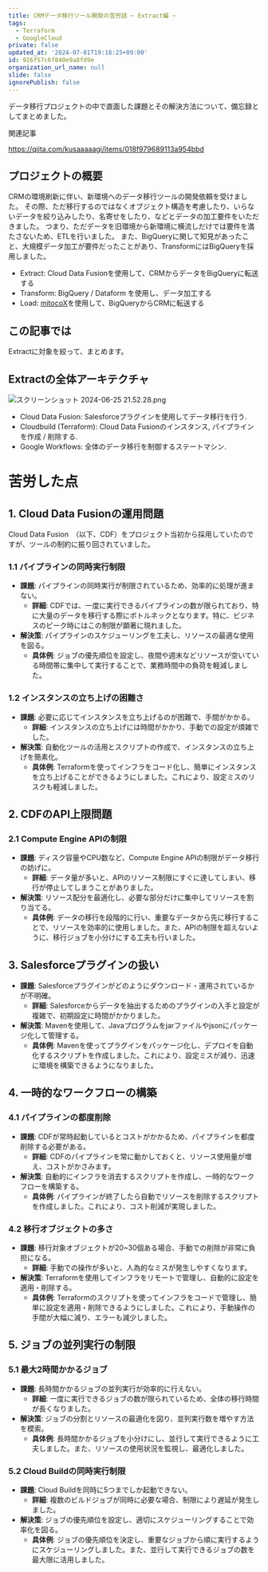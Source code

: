 ```yaml
---
title: CRMデータ移行ツール開発の苦労話 ~ Extract編 ~
tags:
  - Terraform
  - GoogleCloud
private: false
updated_at: '2024-07-01T19:18:25+09:00'
id: 926f57c6f840e9a8fd9e
organization_url_name: null
slide: false
ignorePublish: false
---
```

データ移行プロジェクトの中で直面した課題とその解決方法について、備忘録としてまとめました。

関連記事

https://qiita.com/kusaaaaagi/items/018f979689113a954bbd

## プロジェクトの概要
CRMの環境刷新に伴い、新環境へのデータ移行ツールの開発依頼を受けました。
その際、ただ移行するのではなくオブジェクト構造を考慮したり、いらないデータを絞り込みしたり、名寄せをしたり、などとデータの加工要件をいただきました。
つまり、ただデータを旧環境から新環境に横流しだけでは要件を満たさないため、ETLを行いました。
また、BigQueryに関して知見があったこと、大規模データ加工が要件だったことがあり、TransformにはBigQueryを採用しました。
- Extract: Cloud Data Fusionを使用して、CRMからデータをBigQueryに転送する
- Transform: BigQuery / Dataform を使用し、データ加工する
- Load: [mitocoX](https://www.terrasky.co.jp/eai/dataspidercloud/)を使用して、BigQueryからCRMに転送する


## この記事では

Extractに対象を絞って、まとめます。

## Extractの全体アーキテクチャ

![スクリーンショット 2024-06-25 21.52.28.png](https://qiita-image-store.s3.ap-northeast-1.amazonaws.com/0/2898059/b14e2783-ba32-4839-3f38-2221ea5e2a5b.png)

- Cloud Data Fusion: Salesforceプラグインを使用してデータ移行を行う.
- Cloudbuild (Terraform): Cloud Data Fusionのインスタンス, パイプラインを作成 / 削除する.
- Google Workflows: 全体のデータ移行を制御するステートマシン.

# 苦労した点

## 1. Cloud Data Fusionの運用問題
Cloud Data Fusion　（以下、CDF）をプロジェクト当初から採用していたのですが、ツールの制約に振り回されていました。

### 1.1 パイプラインの同時実行制限
- **課題**: パイプラインの同時実行が制限されているため、効率的に処理が進まない。
  - **詳細**: CDFでは、一度に実行できるパイプラインの数が限られており、特に大量のデータを移行する際にボトルネックとなります。特に、ビジネスのピーク時にはこの制限が顕著に現れました。
- **解決策**: パイプラインのスケジューリングを工夫し、リソースの最適な使用を図る。
  - **具体例**: ジョブの優先順位を設定し、夜間や週末などリソースが空いている時間帯に集中して実行することで、業務時間中の負荷を軽減しました。

### 1.2 インスタンスの立ち上げの困難さ
- **課題**: 必要に応じてインスタンスを立ち上げるのが困難で、手間がかかる。
  - **詳細**: インスタンスの立ち上げには時間がかかり、手動での設定が煩雑でした。
- **解決策**: 自動化ツールの活用とスクリプトの作成で、インスタンスの立ち上げを簡素化。
  - **具体例**: Terraformを使ってインフラをコード化し、簡単にインスタンスを立ち上げることができるようにしました。これにより、設定ミスのリスクも軽減しました。

## 2. CDFのAPI上限問題

### 2.1 Compute Engine APIの制限
- **課題**: ディスク容量やCPU数など、Compute Engine APIの制限がデータ移行の妨げに。
  - **詳細**: データ量が多いと、APIのリソース制限にすぐに達してしまい、移行が停止してしまうことがありました。
- **解決策**: リソース配分を最適化し、必要な部分だけに集中してリソースを割り当てる。
  - **具体例**: データの移行を段階的に行い、重要なデータから先に移行することで、リソースを効率的に使用しました。また、APIの制限を超えないように、移行ジョブを小分けにする工夫も行いました。

## 3. Salesforceプラグインの扱い

- **課題**: Salesforceプラグインがどのようにダウンロード・運用されているかが不明確。
  - **詳細**: Salesforceからデータを抽出するためのプラグインの入手と設定が複雑で、初期設定に時間がかかりました。
- **解決策**: Mavenを使用して、Javaプログラムをjarファイルやjsonにパッケージ化して管理する。
  - **具体例**: Mavenを使ってプラグインをパッケージ化し、デプロイを自動化するスクリプトを作成しました。これにより、設定ミスが減り、迅速に環境を構築できるようになりました。

## 4. 一時的なワークフローの構築

### 4.1 パイプラインの都度削除
- **課題**: CDFが常時起動しているとコストがかかるため、パイプラインを都度削除する必要がある。
  - **詳細**: CDFのパイプラインを常に動かしておくと、リソース使用量が増え、コストがかさみます。
- **解決策**: 自動的にインフラを消去するスクリプトを作成し、一時的なワークフローを構築する。
  - **具体例**: パイプラインが終了したら自動でリソースを削除するスクリプトを作成しました。これにより、コスト削減が実現しました。

### 4.2 移行オブジェクトの多さ
- **課題**: 移行対象オブジェクトが20~30個ある場合、手動での削除が非常に負担になる。
  - **詳細**: 手動での操作が多いと、人為的なミスが発生しやすくなります。
- **解決策**: Terraformを使用してインフラをリモートで管理し、自動的に設定を適用・削除する。
  - **具体例**: Terraformのスクリプトを使ってインフラをコードで管理し、簡単に設定を適用・削除できるようにしました。これにより、手動操作の手間が大幅に減り、エラーも減少しました。

## 5. ジョブの並列実行の制限

### 5.1 最大2時間かかるジョブ
- **課題**: 長時間かかるジョブの並列実行が効率的に行えない。
  - **詳細**: 一度に実行できるジョブの数が限られているため、全体の移行時間が長くなりました。
- **解決策**: ジョブの分割とリソースの最適化を図り、並列実行数を増やす方法を模索。
  - **具体例**: 長時間かかるジョブを小分けにし、並行して実行できるように工夫しました。また、リソースの使用状況を監視し、最適化しました。

### 5.2 Cloud Buildの同時実行制限
- **課題**: Cloud Buildを同時に5つまでしか起動できない。
  - **詳細**: 複数のビルドジョブが同時に必要な場合、制限により遅延が発生しました。
- **解決策**: ジョブの優先順位を設定し、適切にスケジューリングすることで効率化を図る。
  - **具体例**: ジョブの優先順位を決定し、重要なジョブから順に実行するようにスケジューリングしました。また、並行して実行できるジョブの数を最大限に活用しました。
